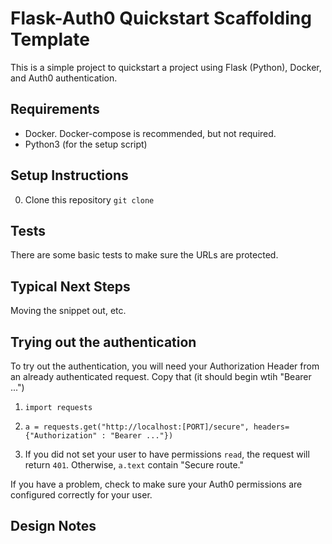 # Flask-Auth0 Quickstart Scaffolding Template
This is a simple project to quickstart a project using Flask (Python), Docker, and Auth0 authentication.

## Requirements
- Docker.  Docker-compose is recommended, but not required.
- Python3 (for the setup script)


## Setup Instructions
0.  Clone this repository `git clone`


## Tests
There are some basic tests to make sure the URLs are protected.  

## Typical Next Steps
Moving the snippet out, etc. 

## Trying out the authentication
To try out the authentication, you will need your Authorization Header from an already authenticated request.  Copy that (it should begin wtih "Bearer ...")

1.  `import requests`
2.  `a = requests.get("http://localhost:[PORT]/secure", headers={"Authorization" : "Bearer ..."})`

3.  If you did not set your user to have permissions `read`, the request will return `401`.  Otherwise, `a.text` contain "Secure route."

If you have a problem, check to make sure your Auth0 permissions are configured correctly for your user.

## Design Notes
